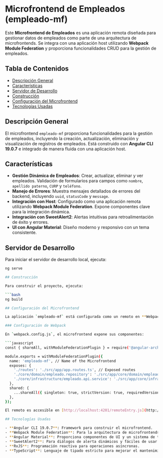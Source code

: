 # Microfrontend de Empleados (empleado-mf)

Este **Microfrontend de Empleados** es una aplicación remota diseñada para gestionar datos de empleados como parte de una arquitectura de microfrontends. Se integra con una aplicación host utilizando **Webpack Module Federation** y proporciona funcionalidades CRUD para la gestión de empleados.

## Tabla de Contenidos

- [Descripción General](#descripción-general)
- [Características](#características)
- [Servidor de Desarrollo](#servidor-de-desarrollo)
- [Construcción](#construcción)
- [Configuración del Microfrontend](#configuración-del-microfrontend)
- [Tecnologías Usadas](#tecnologías-usadas)

## Descripción General

El microfrontend `empleado-mf` proporciona funcionalidades para la gestión de empleados, incluyendo la creación, actualización, eliminación y visualización de registros de empleados. Está construido con **Angular CLI 19.0.7** e integrado de manera fluida con una aplicación host.

## Características

- **Gestión Dinámica de Empleados**: Crear, actualizar, eliminar y ver empleados. Validación de formularios para campos como `nombre`, `apellido paterno`, `CURP` y `teléfono`.
- **Manejo de Errores**: Muestra mensajes detallados de errores del backend, incluyendo `uuid`, `statusCode` y `message`.
- **Integración con Host**: Configurado como una aplicación remota utilizando **Webpack Module Federation**. Expone componentes clave para la integración dinámica.
- **Integración con SweetAlert2**: Alertas intuitivas para retroalimentación de éxito y errores.
- **UI con Angular Material**: Diseño moderno y responsivo con un tema consistente.

## Servidor de Desarrollo

Para iniciar el servidor de desarrollo local, ejecuta:

```bash
ng serve

## Construcción

Para construir el proyecto, ejecuta:

```bash
ng build

## Configuración del Microfrontend

La aplicación `empleado-mf` está configurada como un remoto en **Webpack Module Federation**.

### Configuración de Webpack

En `webpack.config.js`, el microfrontend expone sus componentes:

```javascript
const { shareAll, withModuleFederationPlugin } = require('@angular-architects/module-federation/webpack');

module.exports = withModuleFederationPlugin({
  name: 'empleado-mf', // Name of the Microfrontend
  exposes: {
    './routes': './src/app/app.routes.ts', // Exposed routes
    './core/domain/empleado.repository': './src/app/core/domain/empleado.repository.ts',
    './core/infrastructure/empleado.api.service': './src/app/core/infrastructure/empleado.api.service.ts',
  },
  shared: {
    ...shareAll({ singleton: true, strictVersion: true, requiredVersion: 'auto' }),
  },
});

El remoto es accesible en [http://localhost:4201/remoteEntry.js](http://localhost:4201/remoteEntry.js).

## Tecnologías Usadas

- **Angular CLI 19.0.7**: Framework para construir el microfrontend.
- **Webpack Module Federation**: Para la arquitectura de microfrontends y carga dinámica.
- **Angular Material**: Proporciona componentes de UI y un sistema de temas.
- **SweetAlert2**: Para diálogos de alerta dinámicos y fáciles de usar.
- **RxJS**: Programación reactiva para operaciones asíncronas.
- **TypeScript**: Lenguaje de tipado estricto para mejorar el mantenimiento del código.
